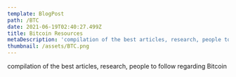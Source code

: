 ```yaml
---
template: BlogPost
path: /BTC
date: 2021-06-19T02:40:27.499Z
title: Bitcoin Resources
metaDescription: 'compilation of the best articles, research, people to follow regarding Bitcoin'
thumbnail: /assets/BTC.png
---
```

compilation of the best articles, research, people to follow regarding Bitcoin
